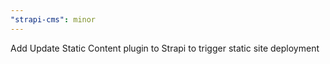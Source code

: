```yaml
---
"strapi-cms": minor
---
```


Add Update Static Content plugin to Strapi to trigger static site deployment
